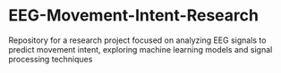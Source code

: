 # EEG-Movement-Intent-Research
Repository for a research project focused on analyzing EEG signals to predict movement intent, exploring machine learning models and signal processing techniques

